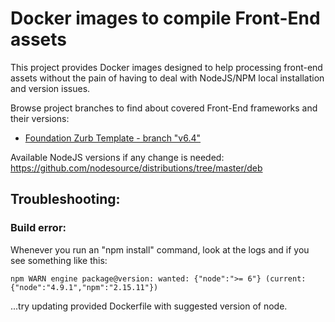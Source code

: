 # Docker images to compile Front-End assets

This project provides Docker images designed to help processing front-end assets without the pain of having to deal with NodeJS/NPM local installation and version issues.

Browse project branches to find about covered Front-End frameworks and their versions:
* [Foundation Zurb Template - branch "v6.4"](https://github.com/franklang/docker-frontend/tree/foundation-zurb-template-v6.4)

Available NodeJS versions if any change is needed: https://github.com/nodesource/distributions/tree/master/deb

## Troubleshooting:

### Build error:

Whenever you run an "npm install" command, look at the logs and if you see something like this:
```shell
npm WARN engine package@version: wanted: {"node":">= 6"} (current: {"node":"4.9.1","npm":"2.15.11"})
```
...try updating provided Dockerfile with suggested version of node.

